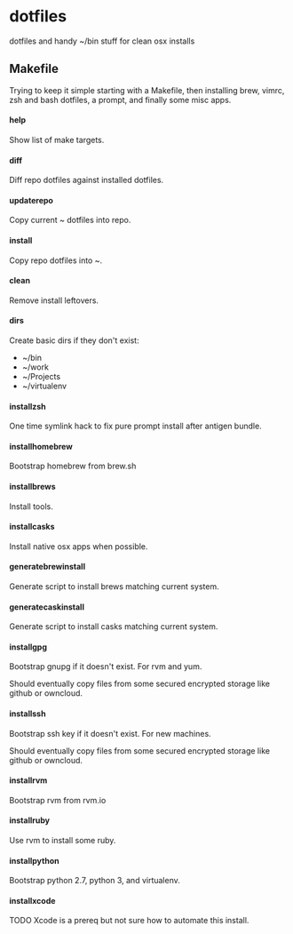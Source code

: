 # dotfiles

dotfiles and handy ~/bin stuff for clean osx installs

## Makefile

Trying to keep it simple starting with a Makefile, then installing brew, vimrc, zsh and bash dotfiles, a prompt, and finally some misc apps.

#### help

Show list of make targets.

#### diff

Diff repo dotfiles against installed dotfiles.

#### updaterepo

Copy current ~ dotfiles into repo.

#### install

Copy repo dotfiles into ~.

#### clean

Remove install leftovers.

#### dirs

Create basic dirs if they don't exist:

* ~/bin
* ~/work
* ~/Projects
* ~/virtualenv

#### installzsh

One time symlink hack to fix pure prompt install after antigen bundle.

#### installhomebrew

Bootstrap homebrew from brew.sh

#### installbrews

Install tools.

#### installcasks

Install native osx apps when possible.

#### generatebrewinstall

Generate script to install brews matching current system.

#### generatecaskinstall

Generate script to install casks matching current system.

#### installgpg

Bootstrap gnupg if it doesn't exist.  For rvm and yum.

Should eventually copy files from some secured encrypted storage like github or owncloud.

#### installssh

Bootstrap ssh key if it doesn't exist.  For new machines.

Should eventually copy files from some secured encrypted storage like github or owncloud.

#### installrvm

Bootstrap rvm from rvm.io

#### installruby

Use rvm to install some ruby.

#### installpython

Bootstrap python 2.7, python 3, and virtualenv.

#### installxcode

TODO Xcode is a prereq but not sure how to automate this install.


